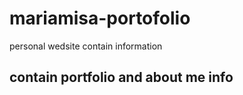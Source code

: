 # mariamisa-portofolio
personal wedsite contain information
## contain portfolio and about me info 
